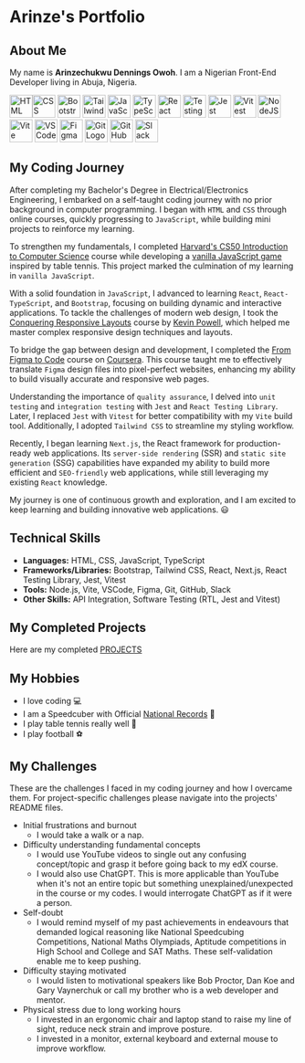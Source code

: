 # Arinze's Portfolio

## About Me

My name is **Arinzechukwu Dennings Owoh**. I am a Nigerian Front-End Developer living in Abuja, Nigeria.

<img src="https://cdn.jsdelivr.net/gh/devicons/devicon@latest/icons/html5/html5-original-wordmark.svg" alt="HTML Logo" width='40' height='40' /><img src="https://cdn.jsdelivr.net/gh/devicons/devicon@latest/icons/css3/css3-original-wordmark.svg" alt="CSS Logo" width='40' height='40' />
<img src="https://cdn.jsdelivr.net/gh/devicons/devicon@latest/icons/bootstrap/bootstrap-original.svg" alt="Bootstrap Logo" width='40' height='40'/>
<img src="https://cdn.jsdelivr.net/gh/devicons/devicon@latest/icons/tailwindcss/tailwindcss-original.svg" alt="Tailwind CSS Logo" width='40' height='40'/>
<img src="https://cdn.jsdelivr.net/gh/devicons/devicon@latest/icons/javascript/javascript-original.svg" alt="JavaScript Logo" width='40' height='40'/>
<img src="https://cdn.jsdelivr.net/gh/devicons/devicon@latest/icons/typescript/typescript-original.svg" alt="TypeScript Logo" width='40' height='40'/>
<img src="https://cdn.jsdelivr.net/gh/devicons/devicon@latest/icons/react/react-original.svg" alt="React Logo" width='40' height='40'/>
<img src="https://testing-library.com/img/octopus-64x64.png" alt="Testing Library Logo" width='40' height='40'/>
<img src="https://cdn.jsdelivr.net/gh/devicons/devicon@latest/icons/jest/jest-plain.svg" alt="Jest Logo" width='40' height='40'/>
<img src="https://cdn.jsdelivr.net/gh/devicons/devicon@latest/icons/vitest/vitest-original.svg" alt="Vitest Logo" width='40' height='40'/>
<img src="https://cdn.jsdelivr.net/gh/devicons/devicon@latest/icons/nodejs/nodejs-original-wordmark.svg" alt="NodeJS Logo" width='40' height='40'/>
<img src="https://cdn.jsdelivr.net/gh/devicons/devicon@latest/icons/vitejs/vitejs-original.svg" alt="Vite Logo" width='40' height='40'/>
<img src="https://cdn.jsdelivr.net/gh/devicons/devicon@latest/icons/vscode/vscode-original.svg" alt="VSCode Logo" width='40' height='40'/>
<img src="https://cdn.jsdelivr.net/gh/devicons/devicon@latest/icons/figma/figma-original.svg" alt="Figma Logo" width='40' height='40'/>
<img src="https://cdn.jsdelivr.net/gh/devicons/devicon@latest/icons/git/git-original.svg" alt="Git Logo" width='40' height='40'/>
<img src="https://cdn.jsdelivr.net/gh/devicons/devicon@latest/icons/github/github-original.svg" alt="GitHub Logo" width='40' height='40'/>
<img src="https://cdn.jsdelivr.net/gh/devicons/devicon@latest/icons/slack/slack-original.svg" alt="Slack Logo" width='40' height='40'/>

## My Coding Journey

After completing my Bachelor's Degree in Electrical/Electronics Engineering, I embarked on a self-taught coding journey with no prior background in computer programming. I began with `HTML` and `CSS` through online courses, quickly progressing to `JavaScript`, while building mini projects to reinforce my learning.

To strengthen my fundamentals, I completed [Harvard's CS50 Introduction to Computer Science](https://www.edx.org/learn/computer-science/harvard-university-cs50-s-introduction-to-computer-science) course while developing a [vanilla JavaScript game](https://github.com/ArinzeGit/Bouncing-Battle-Game) inspired by table tennis. This project marked the culmination of my learning in `vanilla JavaScript`.

With a solid foundation in `JavaScript`, I advanced to learning `React`, `React-TypeScript`, and `Bootstrap`, focusing on building dynamic and interactive applications. To tackle the challenges of modern web design, I took the [Conquering Responsive Layouts](https://courses.kevinpowell.co/conquering-responsive-layouts) course by [Kevin Powell](https://www.youtube.com/@KevinPowell), which helped me master complex responsive design techniques and layouts.

To bridge the gap between design and development, I completed the [From Figma to Code](https://www.coursera.org/learn/from-figma-to-code) course on [Coursera](https://www.coursera.org/). This course taught me to effectively translate `Figma` design files into pixel-perfect websites, enhancing my ability to build visually accurate and responsive web pages.

Understanding the importance of `quality assurance`, I delved into `unit testing` and `integration testing` with `Jest` and `React Testing Library`. Later, I replaced `Jest` with `Vitest` for better compatibility with my `Vite` build tool. Additionally, I adopted `Tailwind CSS` to streamline my styling workflow.

Recently, I began learning `Next.js`, the React framework for production-ready web applications. Its `server-side rendering` (SSR) and `static site generation` (SSG) capabilities have expanded my ability to build more efficient and `SEO-friendly` web applications, while still leveraging my existing `React` knowledge.

My journey is one of continuous growth and exploration, and I am excited to keep learning and building innovative web applications. 😃

## Technical Skills

- **Languages:** HTML, CSS, JavaScript, TypeScript
- **Frameworks/Libraries:** Bootstrap, Tailwind CSS, React, Next.js, React Testing Library, Jest, Vitest
- **Tools:** Node.js, Vite, VSCode, Figma, Git, GitHub, Slack
- **Other Skills:** API Integration, Software Testing (RTL, Jest and Vitest)

## My Completed Projects

Here are my completed [PROJECTS](projects)

## My Hobbies

- I love coding 💻
- I am a Speedcuber with Official [National Records](https://www.worldcubeassociation.org/persons/2019OWOH01) 🧠
- I play table tennis really well 🏓
- I play football ⚽

## My Challenges

These are the challenges I faced in my coding journey and how I overcame them. For project-specific challenges please navigate into the projects' README files.

- Initial frustrations and burnout
  - I would take a walk or a nap.
- Difficulty understanding fundamental concepts
  - I would use YouTube videos to single out any confusing concept/topic and grasp it before going back to my edX course.
  - I would also use ChatGPT. This is more applicable than YouTube when it's not an entire topic but something unexplained/unexpected in the course or my codes. I would interrogate ChatGPT as if it were a person.
- Self-doubt
  - I would remind myself of my past achievements in endeavours that demanded logical reasoning like National Speedcubing Competitions, National Maths Olympiads, Aptitude competitions in High School and College and SAT Maths. These self-validation enable me to keep pushing.
- Difficulty staying motivated
  - I would listen to motivational speakers like Bob Proctor, Dan Koe and Gary Vaynerchuk or call my brother who is a web developer and mentor.
- Physical stress due to long working hours
  - I invested in an ergonomic chair and laptop stand to raise my line of sight, reduce neck strain and improve posture.
  - I invested in a monitor, external keyboard and external mouse to improve workflow.

